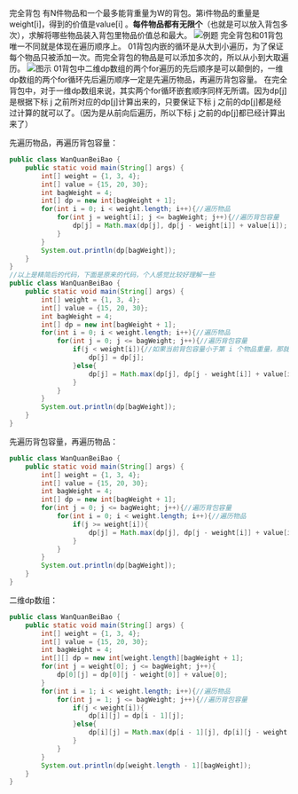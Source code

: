 

完全背包
有N件物品和一个最多能背重量为W的背包。第i件物品的重量是weight[i]，得到的价值是value[i] 。**每件物品都有无限个**（也就是可以放入背包多次），求解将哪些物品装入背包里物品价值总和最大。
![例题](https://img-blog.csdnimg.cn/2021012714560989.png?x-oss-process=image/watermark,type_ZmFuZ3poZW5naGVpdGk,shadow_10,text_aHR0cHM6Ly9ibG9nLmNzZG4ubmV0L3dlaXhpbl80NjQ5NzUwMw==,size_16,color_FFFFFF,t_70)
完全背包和01背包唯一不同就是体现在遍历顺序上。
01背包内嵌的循环是从大到小遍历，为了保证每个物品只被添加一次。而完全背包的物品是可以添加多次的，所以从小到大取遍历。
![图示](https://img-blog.csdnimg.cn/20210127145910994.png)
01背包中二维dp数组的两个for遍历的先后顺序是可以颠倒的，一维dp数组的两个for循环先后遍历顺序一定是先遍历物品，再遍历背包容量。
在完全背包中，对于一维dp数组来说，其实两个for循环嵌套顺序同样无所谓。因为dp[j]是根据下标 j 之前所对应的dp[j]计算出来的，只要保证下标 j 之前的dp[j]都是经过计算的就可以了。（因为是从前向后遍历，所以下标 j 之前的dp[j]都已经计算出来了）

先遍历物品，再遍历背包容量：
```java
public class WanQuanBeiBao {
    public static void main(String[] args) {
        int[] weight = {1, 3, 4};
        int[] value = {15, 20, 30};
        int bagWeight = 4;
        int[] dp = new int[bagWeight + 1];
        for(int i = 0; i < weight.length; i++){//遍历物品
            for(int j = weight[i]; j <= bagWeight; j++){//遍历背包容量
                dp[j] = Math.max(dp[j], dp[j - weight[i]] + value[i]);
            }
        }
        System.out.println(dp[bagWeight]);
    }
}
//以上是精简后的代码，下面是原来的代码，个人感觉比较好理解一些
public class WanQuanBeiBao {
    public static void main(String[] args) {
        int[] weight = {1, 3, 4};
        int[] value = {15, 20, 30};
        int bagWeight = 4;
        int[] dp = new int[bagWeight + 1];
        for(int i = 0; i < weight.length; i++){//遍历物品
            for(int j = 0; j <= bagWeight; j++){//遍历背包容量
                if(j < weight[i]){//如果当前背包容量小于第 i 个物品重量，那就还是前 i - 1 个物品的最大重量，又因为是滚动数组，所以保持原样即可，因为此时下标 j 上存储的就是前 i - 1 个物品的最大重量
                    dp[j] = dp[j];
                }else{
                    dp[j] = Math.max(dp[j], dp[j - weight[i]] + value[i]);
                }
            }
        }
        System.out.println(dp[bagWeight]);
    }
}
```
先遍历背包容量，再遍历物品： 
```java
public class WanQuanBeiBao {
    public static void main(String[] args) {
        int[] weight = {1, 3, 4};
        int[] value = {15, 20, 30};
        int bagWeight = 4;
        int[] dp = new int[bagWeight + 1];
        for(int j = 0; j <= bagWeight; j++){//遍历背包容量
            for(int i = 0; i < weight.length; i++){//遍历物品
                if(j >= weight[i]){
                    dp[j] = Math.max(dp[j], dp[j - weight[i]] + value[i]);
                }
            }
        }
        System.out.println(dp[bagWeight]);
    }
}
```
二维dp数组：
```java
public class WanQuanBeiBao {
    public static void main(String[] args) {
        int[] weight = {1, 3, 4};
        int[] value = {15, 20, 30};
        int bagWeight = 4;
        int[][] dp = new int[weight.length][bagWeight + 1];
        for(int j = weight[0]; j <= bagWeight; j++){
            dp[0][j] = dp[0][j - weight[0]] + value[0];
        }
        for(int i = 1; i < weight.length; i++){//遍历物品
            for(int j = 1; j <= bagWeight; j++){//遍历背包容量
                if(j < weight[i]){
                    dp[i][j] = dp[i - 1][j];
                }else{
                    dp[i][j] = Math.max(dp[i - 1][j], dp[i][j - weight[i]] + value[i]);
                }
            }
        }
        System.out.println(dp[weight.length - 1][bagWeight]);
    }
}
```